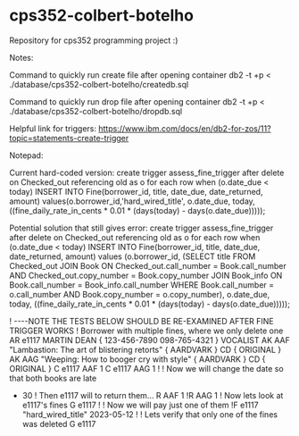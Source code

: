 # cps352-colbert-botelho
Repository for cps352 programming project :)

Notes:

Command to quickly run create file after opening container
db2 -t +p < ./database/cps352-colbert-botelho/createdb.sql

Command to quickly run drop file after opening container
db2 -t +p < ./database/cps352-colbert-botelho/dropdb.sql

Helpful link for triggers:
https://www.ibm.com/docs/en/db2-for-zos/11?topic=statements-create-trigger


Notepad:

Current hard-coded version:
create trigger assess_fine_trigger
    after delete on Checked_out
	referencing old as o
	for each row
	when (o.date_due < today)
        INSERT INTO Fine(borrower_id, title, date_due, date_returned, amount)
		values(o.borrower_id,'hard_wired_title', o.date_due, today,
        ((fine_daily_rate_in_cents * 0.01 * (days(today) - days(o.date_due)))));


Potential solution that still gives error:
create trigger assess_fine_trigger
    after delete on Checked_out
	referencing old as o
	for each row
	when (o.date_due < today)
        INSERT INTO Fine(borrower_id, title, date_due, date_returned, amount)
        values (o.borrower_id,
		(SELECT title
		 FROM Checked_out JOIN Book
		 ON Checked_out.call_number = Book.call_number
		 AND Checked_out.copy_number = Book.copy_number
		 JOIN Book_info
		 ON Book.call_number = Book_info.call_number
		 WHERE Book.call_number = o.call_number
		 AND Book.copy_number = o.copy_number),
        o.date_due, today,
        ((fine_daily_rate_in_cents * 0.01 * (days(today) - days(o.date_due)))));


! ----NOTE THE TESTS BELOW SHOULD BE RE-EXAMINED AFTER FINE TRIGGER WORKS
! Borrower with multiple fines, where we only delete one
AR e1117 MARTIN DEAN { 123-456-7890 098-765-4321 } VOCALIST
AK AAF "Lambastion: The art of blistering retorts" { AARDVARK } CD { ORIGINAL }
AK AAG "Weeping: How to booger cry with style" { AARDVARK } CD { ORIGINAL }
C e1117 AAF 1
C e1117 AAG 1
!
! Now we will change the date so that both books are late
+ 30
! Then e1117 will to return them...
R AAF 1
!R AAG 1
! Now lets look at e1117's fines
G e1117
!
! Now we will pay just one of them
!F e1117 "hard_wired_title" 2023-05-12
!
! Lets verify that only one of the fines was deleted
G e1117




